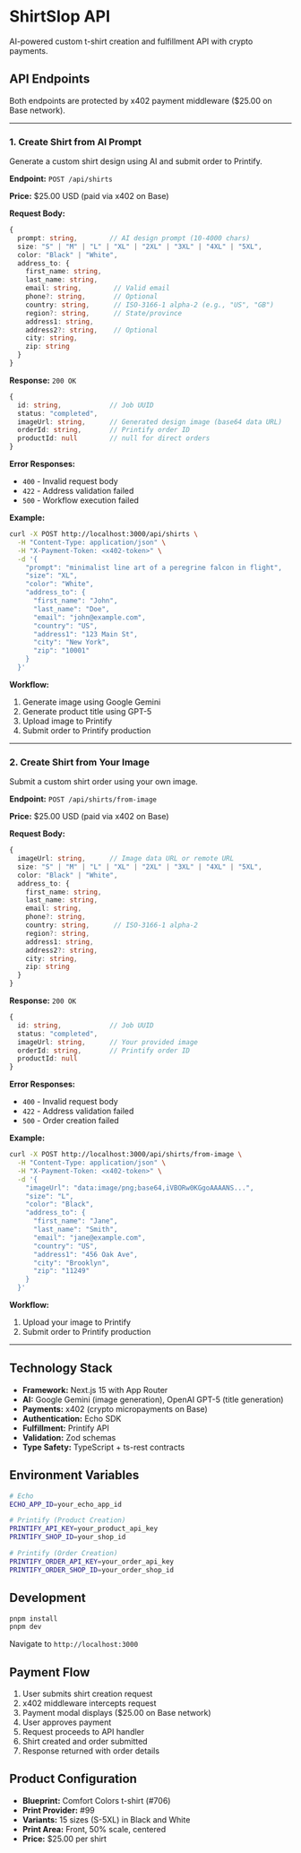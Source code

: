 # ShirtSlop API

AI-powered custom t-shirt creation and fulfillment API with crypto payments.

## API Endpoints

Both endpoints are protected by x402 payment middleware ($25.00 on Base network).

---

### 1. Create Shirt from AI Prompt

Generate a custom shirt design using AI and submit order to Printify.

**Endpoint:** `POST /api/shirts`

**Price:** $25.00 USD (paid via x402 on Base)

**Request Body:**
```typescript
{
  prompt: string,        // AI design prompt (10-4000 chars)
  size: "S" | "M" | "L" | "XL" | "2XL" | "3XL" | "4XL" | "5XL",
  color: "Black" | "White",
  address_to: {
    first_name: string,
    last_name: string,
    email: string,        // Valid email
    phone?: string,       // Optional
    country: string,      // ISO-3166-1 alpha-2 (e.g., "US", "GB")
    region?: string,      // State/province
    address1: string,
    address2?: string,    // Optional
    city: string,
    zip: string
  }
}
```

**Response:** `200 OK`
```typescript
{
  id: string,            // Job UUID
  status: "completed",
  imageUrl: string,      // Generated design image (base64 data URL)
  orderId: string,       // Printify order ID
  productId: null        // null for direct orders
}
```

**Error Responses:**
- `400` - Invalid request body
- `422` - Address validation failed
- `500` - Workflow execution failed

**Example:**
```bash
curl -X POST http://localhost:3000/api/shirts \
  -H "Content-Type: application/json" \
  -H "X-Payment-Token: <x402-token>" \
  -d '{
    "prompt": "minimalist line art of a peregrine falcon in flight",
    "size": "XL",
    "color": "White",
    "address_to": {
      "first_name": "John",
      "last_name": "Doe",
      "email": "john@example.com",
      "country": "US",
      "address1": "123 Main St",
      "city": "New York",
      "zip": "10001"
    }
  }'
```

**Workflow:**
1. Generate image using Google Gemini
2. Generate product title using GPT-5
3. Upload image to Printify
4. Submit order to Printify production

---

### 2. Create Shirt from Your Image

Submit a custom shirt order using your own image.

**Endpoint:** `POST /api/shirts/from-image`

**Price:** $25.00 USD (paid via x402 on Base)

**Request Body:**
```typescript
{
  imageUrl: string,      // Image data URL or remote URL
  size: "S" | "M" | "L" | "XL" | "2XL" | "3XL" | "4XL" | "5XL",
  color: "Black" | "White",
  address_to: {
    first_name: string,
    last_name: string,
    email: string,
    phone?: string,
    country: string,      // ISO-3166-1 alpha-2
    region?: string,
    address1: string,
    address2?: string,
    city: string,
    zip: string
  }
}
```

**Response:** `200 OK`
```typescript
{
  id: string,            // Job UUID
  status: "completed",
  imageUrl: string,      // Your provided image
  orderId: string,       // Printify order ID
  productId: null
}
```

**Error Responses:**
- `400` - Invalid request body
- `422` - Address validation failed
- `500` - Order creation failed

**Example:**
```bash
curl -X POST http://localhost:3000/api/shirts/from-image \
  -H "Content-Type: application/json" \
  -H "X-Payment-Token: <x402-token>" \
  -d '{
    "imageUrl": "data:image/png;base64,iVBORw0KGgoAAAANS...",
    "size": "L",
    "color": "Black",
    "address_to": {
      "first_name": "Jane",
      "last_name": "Smith",
      "email": "jane@example.com",
      "country": "US",
      "address1": "456 Oak Ave",
      "city": "Brooklyn",
      "zip": "11249"
    }
  }'
```

**Workflow:**
1. Upload your image to Printify
2. Submit order to Printify production

---

## Technology Stack

- **Framework:** Next.js 15 with App Router
- **AI:** Google Gemini (image generation), OpenAI GPT-5 (title generation)
- **Payments:** x402 (crypto micropayments on Base)
- **Authentication:** Echo SDK
- **Fulfillment:** Printify API
- **Validation:** Zod schemas
- **Type Safety:** TypeScript + ts-rest contracts

## Environment Variables

```bash
# Echo
ECHO_APP_ID=your_echo_app_id

# Printify (Product Creation)
PRINTIFY_API_KEY=your_product_api_key
PRINTIFY_SHOP_ID=your_shop_id

# Printify (Order Creation)
PRINTIFY_ORDER_API_KEY=your_order_api_key
PRINTIFY_ORDER_SHOP_ID=your_order_shop_id
```

## Development

```bash
pnpm install
pnpm dev
```

Navigate to `http://localhost:3000`

## Payment Flow

1. User submits shirt creation request
2. x402 middleware intercepts request
3. Payment modal displays ($25.00 on Base network)
4. User approves payment
5. Request proceeds to API handler
6. Shirt created and order submitted
7. Response returned with order details

## Product Configuration

- **Blueprint:** Comfort Colors t-shirt (#706)
- **Print Provider:** #99
- **Variants:** 15 sizes (S-5XL) in Black and White
- **Print Area:** Front, 50% scale, centered
- **Price:** $25.00 per shirt
